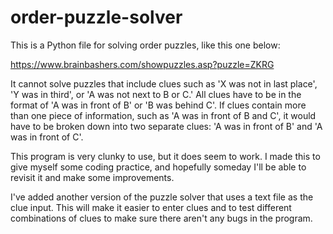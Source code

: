 # order-puzzle-solver
This is a Python file for solving order puzzles, like this one below:

https://www.brainbashers.com/showpuzzles.asp?puzzle=ZKRG

It cannot solve puzzles that include clues such as 'X was not in last place', 'Y was in third', or 'A was not next to B or C.' All clues have to be in the format of 'A was in front of B' or 'B was behind C'. If clues contain more than one piece of information, such as 'A was in front of B and C', it would have to be broken down into two separate clues: 'A was in front of B' and 'A was in front of C'.

This program is very clunky to use, but it does seem to work. I made this to give myself some coding practice, and hopefully someday I'll be able to revisit it and make some improvements. 

I've added another version of the puzzle solver that uses a text file as the clue input. This will make it easier to enter clues and to test different combinations of clues to make sure there aren't any bugs in the program.
